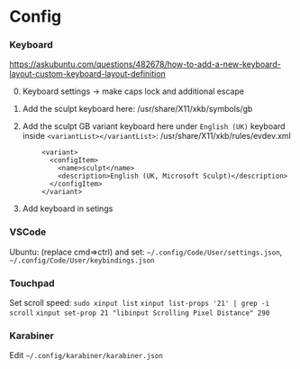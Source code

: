# Config

### Keyboard

https://askubuntu.com/questions/482678/how-to-add-a-new-keyboard-layout-custom-keyboard-layout-definition

0. Keyboard settings -> make caps lock and additional escape

1. Add the sculpt keyboard here:
/usr/share/X11/xkb/symbols/gb

2. Add the sculpt GB variant keyboard here under `English (UK)` keyboard inside `<variantList></variantList>`:
/usr/share/X11/xkb/rules/evdev.xml
```
        <variant>
          <configItem>
            <name>sculpt</name>
            <description>English (UK, Microsoft Sculpt)</description>
          </configItem>
        </variant>
```

3. Add keyboard in setings

### VSCode
Ubuntu: (replace cmd=>ctrl) and set: `~/.config/Code/User/settings.json`, `~/.config/Code/User/keybindings.json`

### Touchpad

Set scroll speed:
`sudo xinput list`
`xinput list-props '21' | grep -i scroll`
`xinput set-prop 21 "libinput Scrolling Pixel Distance" 290`

### Karabiner

Edit `~/.config/karabiner/karabiner.json`
